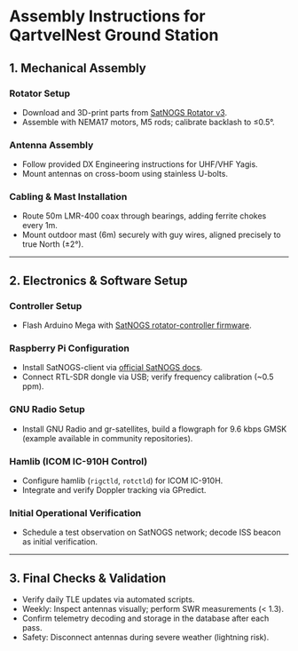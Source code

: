 # Assembly Instructions for QartvelNest Ground Station

## 1. Mechanical Assembly

### Rotator Setup
- Download and 3D-print parts from [SatNOGS Rotator v3](https://gitlab.com/librespacefoundation/satnogs/satnogs-rotator).
- Assemble with NEMA17 motors, M5 rods; calibrate backlash to ≤0.5°.

### Antenna Assembly
- Follow provided DX Engineering instructions for UHF/VHF Yagis.
- Mount antennas on cross-boom using stainless U-bolts.

### Cabling & Mast Installation
- Route 50m LMR-400 coax through bearings, adding ferrite chokes every 1m.
- Mount outdoor mast (6m) securely with guy wires, aligned precisely to true North (±2°).

---

## 2. Electronics & Software Setup

### Controller Setup
- Flash Arduino Mega with [SatNOGS rotator-controller firmware](https://github.com/satnogs/satnogs-rotator-controller).

### Raspberry Pi Configuration
- Install SatNOGS-client via [official SatNOGS docs](https://wiki.satnogs.org/SatNOGS_Client_Setup).
- Connect RTL-SDR dongle via USB; verify frequency calibration (~0.5 ppm).

### GNU Radio Setup
- Install GNU Radio and gr-satellites, build a flowgraph for 9.6 kbps GMSK (example available in community repositories).

### Hamlib (ICOM IC-910H Control)
- Configure hamlib (`rigctld`, `rotctld`) for ICOM IC-910H.
- Integrate and verify Doppler tracking via GPredict.

### Initial Operational Verification
- Schedule a test observation on SatNOGS network; decode ISS beacon as initial verification.

---

## 3. Final Checks & Validation

- Verify daily TLE updates via automated scripts.
- Weekly: Inspect antennas visually; perform SWR measurements (< 1.3).
- Confirm telemetry decoding and storage in the database after each pass.
- Safety: Disconnect antennas during severe weather (lightning risk).
